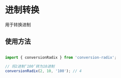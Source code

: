 # 进制转换

用于转换进制

## 使用方法

```javascript

import { conversionRadix } from 'conversion-radix';

// 将2进制‘100’转为10进制
conversionRadix(2, 10, '100'); // 4

```
